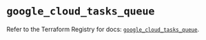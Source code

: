 # `google_cloud_tasks_queue`

Refer to the Terraform Registry for docs: [`google_cloud_tasks_queue`](https://registry.terraform.io/providers/hashicorp/google/5.29.0/docs/resources/cloud_tasks_queue).
